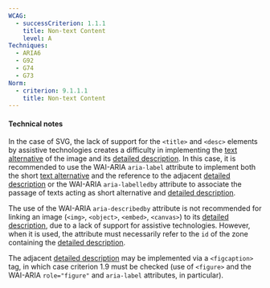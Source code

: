 ```yaml
---
WCAG:
  - successCriterion: 1.1.1
    title: Non-text Content
    level: A
Techniques:
  - ARIA6
  - G92
  - G74
  - G73
Norm:
  - criterion: 9.1.1.1
    title: Non-text Content
---
```


#### Technical notes

In the case of SVG, the lack of support for the `<title>` and `<desc>` elements by assistive technologies creates a difficulty in implementing the [text alternative](#text-alternative-image) of the image and its [detailed description](#detailed-description-image). In this case, it is recommended to use the WAI-ARIA `aria-label` attribute to implement both the short [text alternative](#text-alternative-image) and the reference to the adjacent [detailed description](#detailed-description-image) or the WAI-ARIA `aria-labelledby` attribute to associate the passage of texts acting as short alternative and [detailed description](#detailed-description-image).

The use of the WAI-ARIA `aria-describedby` attribute is not recommended for linking an image (`<img>`, `<object>`, `<embed>`, `<canvas>`) to its [detailed description](#detailed-description-image), due to a lack of support for assistive technologies. However, when it is used, the attribute must necessarily refer to the `id` of the zone containing the [detailed description](#detailed-description-image).

The adjacent [detailed description](#detailed-description-image) may be implemented via a `<figcaption>` tag, in which case criterion 1.9 must be checked (use of `<figure>` and the WAI-ARIA `role="figure"` and `aria-label` attributes, in particular).